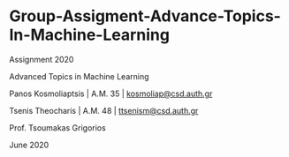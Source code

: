 # Group-Assigment-Advance-Topics-In-Machine-Learning
 
Assignment 2020

Advanced Topics in Machine Learning

Panos Kosmoliaptsis | A.M. 35 | kosmoliap@csd.auth.gr

Tsenis Theocharis | A.M. 48 | ttsenism@csd.auth.gr


Prof. Tsoumakas Grigorios

June 2020

